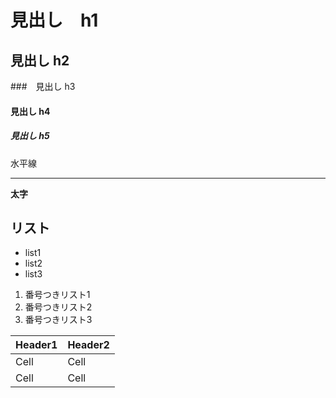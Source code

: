 # 見出し　h1
## 見出し  h2
###　見出し  h3
#### 見出し  h4
##### 見出し  h5

水平線

---

**太字**


## リスト
- list1
- list2
- list3


1. 番号つきリスト1
2. 番号つきリスト2
3. 番号つきリスト3



Header1 | Header2
------- | -------
Cell    | Cell
Cell    | Cell